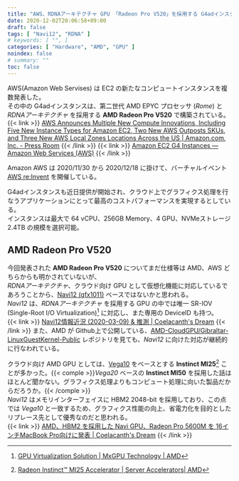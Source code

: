 ```yaml
---
title: "AWS、RDNAアーキテクチャ GPU 「Radeon Pro V520」を採用する G4adインスタンスを発表"
date: 2020-12-02T20:06:58+09:00
draft: false
tags: [ "Navi12", "RDNA" ]
# keywords: [ "", ]
categories: [ "Hardware", "AMD", "GPU" ]
noindex: false
# summary: ""
toc: false
---
```


AWS(Amazon Web Servises) は EC2 の新たなコンピュートインスタンスを複数発表した。  
その中の G4adインスタンスは、第二世代 AMD EPYC プロセッサ (*Rome*) と *RDNAアーキテクチャ* を採用する **AMD Radeon Pro V520** で構築されている。  
{{< link >}} [AWS Announces Multiple New Compute Innovations, Including Five New Instance Types for Amazon EC2, Two New AWS Outposts SKUs, and Three New AWS Local Zones Locations Across the US | Amazon.com, Inc. - Press Room](https://press.aboutamazon.com/news-releases/news-release-details/aws-announces-multiple-new-compute-innovations-including-five) {{< /link >}}
{{< link >}} [Amazon EC2 G4 Instances — Amazon Web Services (AWS)](https://aws.amazon.com/jp/ec2/instance-types/g4/) {{< /link >}}

Amazon AWS は 2020/11/30 から 2020/12/18 に掛けて、バーチャルイベント [AWS re:Invent](https://reinvent.awsevents.com/) を開催している。  

G4adインスタンスも近日提供が開始され、クラウド上でグラフィクス処理を行なうアプリケーションにとって最高のコストパフォーマンスを実現するとしている。  
インスタンスは最大で 64 vCPU、256GB Memory、4 GPU、NVMeストレージ 2.4TB の規模を選択可能。  

## AMD Radeon Pro V520

今回発表された **AMD Radeon Pro V520** についてまだ仕様等は AMD、AWS どちらからも明かされていないが、  
*RDNAアーキテクチャ*、クラウド向け GPU として仮想化機能に対応しているであろうことから、[Navi12 (gfx1011)](/tags/navi12) ベースではないかと思われる。  
*Navi12* は、*RDNAアーキテクチャ* を採用する GPU の中では唯一 SR-IOV (Single-Root I/O Virtualization)[^mxgpu] に対応し、また専用の DeviceID も持つ。  
{{< link >}} [Navi12情報近況 (2020-03-09) & 推測 | Coelacanth's Dream](/posts/2020/03/09/navi12-recent-info/) {{< /link >}}
また、AMD が Github上で公開している、[AMD-CloudGPU/Gibraltar-LinuxGuestKernel-Public](https://github.com/AMD-CloudGPU/Gibraltar-LinuxGuestKernel-Public/tree/2020_Q3_Release) レポジトリを見ても、*Navi12* に向けた対応が継続的に行なわれている。  

クラウド向け AMD GPU としては、[Vega10](/tags/vega10) をベースとする **Instinct MI25**[^mi25] ことが多かった。{{< comple >}}*Vega20* ベースの **Instinct MI50** を採用した話はほとんど聞かない。グラフィクス処理よりもコンピュート処理に向いた製品だからだろうか。{{< /comple >}}  
*Navi12* はメモリインターフェイスに HBM2 2048-bit を採用しており、この点では *Vega10* と一致するため、グラフィクス性能の向上、省電力化を目的としたリプレース先として優秀なのだと思われる。  
{{< link >}} [AMD、HBM2 を採用した Navi GPU、Radeon Pro 5600M を 16インチMacBook Pro向けに発表 | Coelacanth's Dream](/posts/2020/06/15/amd-radeon-pro-5600m-mbp/) {{< /link >}}

[^mxgpu]: [GPU Virtualization Solution | MxGPU Technology | AMD](https://www.amd.com/en/graphics/workstation-virtual-graphics)
[^mi25]: [Radeon Instinct™ MI25 Accelerator | Server Accelerators| AMD](https://www.amd.com/en/products/professional-graphics/instinct-mi25#product-specs)
